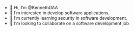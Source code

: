 - 👋 Hi, I’m @KennethOAA
- 👀 I’m interested in develop software applications.
- 🌱 I’m currently learning security in software development.
- 💞️ I’m looking to collaborate on a software development job

<!---
KennethOAA/KennethOAA is a ✨ special ✨ repository because its `README.md` (this file) appears on your GitHub profile.
You can click the Preview link to take a look at your changes.
--->

